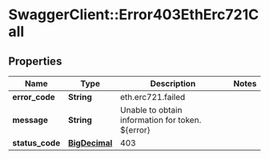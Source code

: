 # SwaggerClient::Error403EthErc721Call

## Properties
Name | Type | Description | Notes
------------ | ------------- | ------------- | -------------
**error_code** | **String** | eth.erc721.failed | 
**message** | **String** | Unable to obtain information for token. ${error} | 
**status_code** | [**BigDecimal**](BigDecimal.md) | 403 | 

